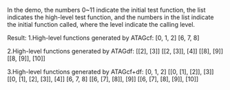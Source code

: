 In the demo, the numbers 0~11 indicate the initial test function, 
the list indicates the high-level test function, 
and the numbers in the list indicate the initial function called,
where the level indicate the calling level.


Result:
1.High-level functions generated by ATAGcf:
[0, 1, 2]
[6, 7, 8]

2.High-level functions generated by ATAGdf:
[[2], [3]]
[[2, [3]], [4]]
[[8], [9]]
[[8, [9]], [10]]

3.High-level functions generated by ATAGcf+df:
[0, 1, 2]
[[0, [1], [2]], [3]]
[[0, [1], [2], [3]], [4]]
[6, 7, 8]
[[6, [7], [8]], [9]]
[[6, [7], [8], [9]], [10]]